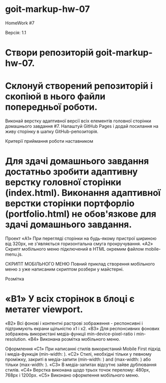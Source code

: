 # goit-markup-hw-07
HomeWork #7

Версія: 1.1
# Створи репозиторій goit-markup-hw-07.
# Склонуй створений репозиторій і скопіюй в нього файли попередньої роботи.
Виконай верстку адаптивної версії всіх елементів головної сторінки домашнього завдання #7.
Налаштуй GitHub Pages і додай посилання на живу сторінку в шапку GitHub-репозиторія.

Критерії приймання роботи наставником
# Для здачі домашнього завдання достатньо зробити адаптивну верстку головної сторінки (index.html). Виконання адаптивної верстки сторінки портфорліо (portfolio.html) не обов'язкове для здачі домашнього завдання.

Проект
«A1» При перегляді сторінки на будь-якому пристрої шириною від 320px, не з'являється горизонтальна смуга прокручування.
«A2» Скрипт мобільного меню підключений в HTML окремим файлом mobile-menu.js.

СКРИПТ МОБІЛЬНОГО МЕНЮ
Повний приклад створення мобільного меню з уже написаним скриптом розбери у майстерні.

Розмітка
# «B1» У всіх сторінок в блоці <head> є метатег viewport.
«B2» Всі фонові і контентні растрові зображення - респонсивні і підтримують екрани щільністю x1 і x2.
«B3» Для респонсивних фонових зображень використані медіа-функціі min-device-pixel-ratio і min-resolution.
«B4» Виконана розмітка мобільного меню.

Оформлення
«C1» При написанні стилів використаний Mobile First підхід і медіа-функція (min-width: ).
«C2» Стилі, необхідні тільки у певному проміжку, закриті в медіа-запити (min-width: ) and (max-width: ) або тільки (max-width: ).
«C3» В медіа-запитах відсутнє зайве дублювання стилів.
«C4» Верстка виконана щодо трьох точок перелому: 480px, 768px і 1200px.
«C5» Виконано оформлення мобільного меню.